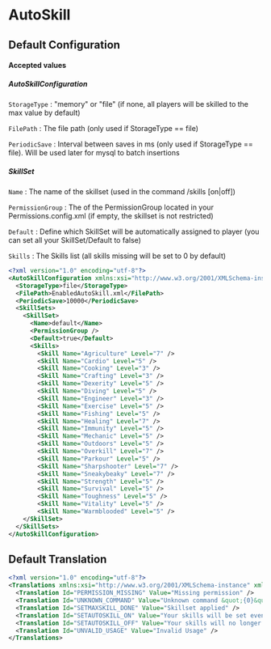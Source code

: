 ﻿# AutoSkill

## Default Configuration

#### Accepted values

##### AutoSkillConfiguration

`StorageType` : "memory" or "file" (if none, all players will be skilled to the max value by default)

`FilePath` : The file path (only used if StorageType == file)

`PeriodicSave` : Interval between saves in ms (only used if StorageType == file). Will be used later for mysql to batch insertions

##### SkillSet

`Name` : The name of the skillset (used in the command /skills <Name> [on|off])

`PermissionGroup` : The <Id> of the PermissionGroup located in your Permissions.config.xml (if empty, the skillset is not restricted)

`Default` : Define which SkillSet will be automatically assigned to player (you can set all your SkillSet/Default to false)

`Skills` : The Skills list (all skills missing will be set to 0 by default)


```xml
<?xml version="1.0" encoding="utf-8"?>
<AutoSkillConfiguration xmlns:xsi="http://www.w3.org/2001/XMLSchema-instance" xmlns:xsd="http://www.w3.org/2001/XMLSchema">
  <StorageType>file</StorageType>
  <FilePath>EnabledAutoSkill.xml</FilePath>
  <PeriodicSave>10000</PeriodicSave>
  <SkillSets>
    <SkillSet>
      <Name>default</Name>
      <PermissionGroup />
      <Default>true</Default>
      <Skills>
		<Skill Name="Agriculture" Level="7" />
		<Skill Name="Cardio" Level="5" />
		<Skill Name="Cooking" Level="3" />
		<Skill Name="Crafting" Level="3" />
		<Skill Name="Dexerity" Level="5" />
		<Skill Name="Diving" Level="5" />
		<Skill Name="Engineer" Level="3" />
		<Skill Name="Exercise" Level="5" />
		<Skill Name="Fishing" Level="5" />
		<Skill Name="Healing" Level="7" />
		<Skill Name="Immunity" Level="5" />
		<Skill Name="Mechanic" Level="5" />
		<Skill Name="Outdoors" Level="5" />
		<Skill Name="Overkill" Level="7" />
		<Skill Name="Parkour" Level="5" />
		<Skill Name="Sharpshooter" Level="7" />
		<Skill Name="Sneakybeaky" Level="7" />
		<Skill Name="Strength" Level="5" />
		<Skill Name="Survival" Level="5" />
		<Skill Name="Toughness" Level="5" />
		<Skill Name="Vitality" Level="5" />
		<Skill Name="Warmblooded" Level="5" />
    </SkillSet>
  </SkillSets>
</AutoSkillConfiguration>
```

## Default Translation

```xml
<?xml version="1.0" encoding="utf-8"?>
<Translations xmlns:xsi="http://www.w3.org/2001/XMLSchema-instance" xmlns:xsd="http://www.w3.org/2001/XMLSchema">
  <Translation Id="PERMISSION_MISSING" Value="Missing permission" />
  <Translation Id="UNKNOWN_COMMAND" Value="Unknown command &quot;{0}&quot;" />
  <Translation Id="SETMAXSKILL_DONE" Value="Skillset applied" />
  <Translation Id="SETAUTOSKILL_ON" Value="Your skills will be set even if you die (I hope not)" />
  <Translation Id="SETAUTOSKILL_OFF" Value="Your skills will no longer be set after death automatically" />
  <Translation Id="UNVALID_USAGE" Value="Invalid Usage" />
</Translations>
```
